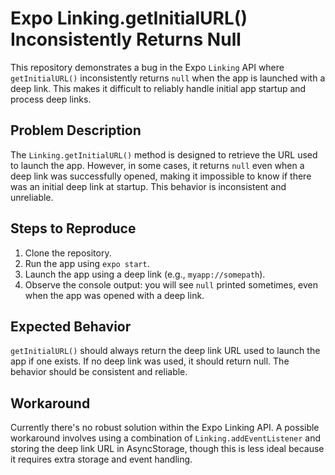 # Expo Linking.getInitialURL() Inconsistently Returns Null

This repository demonstrates a bug in the Expo `Linking` API where `getInitialURL()` inconsistently returns `null` when the app is launched with a deep link.  This makes it difficult to reliably handle initial app startup and process deep links.

## Problem Description

The `Linking.getInitialURL()` method is designed to retrieve the URL used to launch the app.  However, in some cases, it returns `null` even when a deep link was successfully opened, making it impossible to know if there was an initial deep link at startup. This behavior is inconsistent and unreliable. 

## Steps to Reproduce

1. Clone the repository.
2. Run the app using `expo start`.
3. Launch the app using a deep link (e.g., `myapp://somepath`).
4. Observe the console output: you will see `null` printed sometimes, even when the app was opened with a deep link.

## Expected Behavior

`getInitialURL()` should always return the deep link URL used to launch the app if one exists.  If no deep link was used, it should return null.  The behavior should be consistent and reliable.

## Workaround

Currently there's no robust solution within the Expo Linking API. A possible workaround involves using a combination of `Linking.addEventListener` and storing the deep link URL in AsyncStorage, though this is less ideal because it requires extra storage and event handling.
